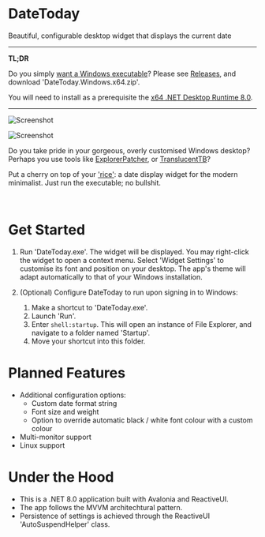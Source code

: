 # DateToday
Beautiful, configurable desktop widget that displays the current date

---
**TL;DR**

Do you simply [want a Windows executable](https://old.reddit.com/r/github/comments/1at9br4/i_am_new_to_github_and_i_have_lots_to_say/?share_id=rjJKZS1aIO04c9zK5J3vL)? Please see [Releases](https://github.com/JosiahDanger/DateToday/releases/), and download 'DateToday.Windows.x64.zip'.

You will need to install as a prerequisite the [x64 .NET Desktop Runtime 8.0](https://dotnet.microsoft.com/en-us/download/dotnet/8.0).

---

![Screenshot](https://github.com/user-attachments/assets/b65bb8d5-ca72-4070-8e96-0f724f11c899)

![Screenshot](https://github.com/user-attachments/assets/7c39f31c-9ac6-448a-a6e5-41cb816f10ca)

Do you take pride in your gorgeous, overly customised Windows desktop? Perhaps you use tools like [ExplorerPatcher](https://github.com/valinet/ExplorerPatcher), or [TranslucentTB](https://github.com/TranslucentTB/TranslucentTB)?

Put a cherry on top of your ['rice'](https://www.reddit.com/r/unixporn/comments/45l5if/what_is_the_etymology_of_the_word_rice/): a date display widget for the modern minimalist. Just run the executable; no bullshit.

&nbsp;

# Get Started
1. Run 'DateToday.exe'. The widget will be displayed. You may right-click the widget to open a context menu. Select 'Widget Settings' to customise its font and position on your desktop. The app's theme will adapt automatically to that of your Windows installation.
2. (Optional) Configure DateToday to run upon signing in to Windows:
  
    1. Make a shortcut to 'DateToday.exe'.
    2. Launch 'Run'.
    3. Enter `shell:startup`. This will open an instance of File Explorer, and navigate to a folder named 'Startup'.
    4. Move your shortcut into this folder.

# Planned Features
- Additional configuration options:
  - Custom date format string
  - Font size and weight
  - Option to override automatic black / white font colour with a custom colour
- Multi-monitor support
- Linux support
    
# Under the Hood
- This is a .NET 8.0 application built with Avalonia and ReactiveUI.
- The app follows the MVVM architechtural pattern.
- Persistence of settings is achieved through the ReactiveUI 'AutoSuspendHelper' class.
